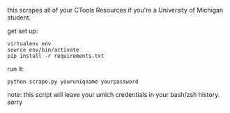 this scrapes all of your CTools Resources if you're a University of Michigan student.

get set up:

    virtualenv env
    source env/bin/activate
    pip install -r requirements.txt

run it:

    python scrape.py youruniqname yourpassword

note: this script will leave your umich credentials in your bash/zsh history. sorry
